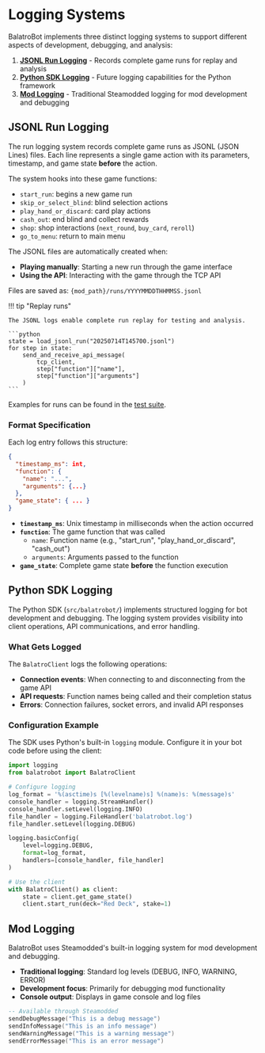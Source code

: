 # Logging Systems

BalatroBot implements three distinct logging systems to support different aspects of development, debugging, and analysis:

1. [**JSONL Run Logging**](#jsonl-run-logging) - Records complete game runs for replay and analysis
2. [**Python SDK Logging**](#python-sdk-logging) - Future logging capabilities for the Python framework
3. [**Mod Logging**](#mod-logging) - Traditional Steamodded logging for mod development and debugging

## JSONL Run Logging

The run logging system records complete game runs as JSONL (JSON Lines) files. Each line represents a single game action with its parameters, timestamp, and game state **before** the action.

The system hooks into these game functions:

- `start_run`: begins a new game run
- `skip_or_select_blind`: blind selection actions
- `play_hand_or_discard`: card play actions
- `cash_out`: end blind and collect rewards
- `shop`: shop interactions (`next_round`, `buy_card`, `reroll`)
- `go_to_menu`: return to main menu

The JSONL files are automatically created when:

- **Playing manually**: Starting a new run through the game interface
- **Using the API**: Interacting with the game through the TCP API

Files are saved as: `{mod_path}/runs/YYYYMMDDTHHMMSS.jsonl`

!!! tip "Replay runs"

    The JSONL logs enable complete run replay for testing and analysis.

    ```python
    state = load_jsonl_run("20250714T145700.jsonl")
    for step in state:
        send_and_receive_api_message(
            tcp_client,
            step["function"]["name"],
            step["function"]["arguments"]
        )
    ```

Examples for runs can be found in the [test suite](https://github.com/S1M0N38/balatrobot/tree/main/tests/runs).

### Format Specification

Each log entry follows this structure:

```json
{
  "timestamp_ms": int,
  "function": {
    "name": "...",
    "arguments": {...}
  },
  "game_state": { ... }
}
```

- **`timestamp_ms`**: Unix timestamp in milliseconds when the action occurred
- **`function`**: The game function that was called
    - `name`: Function name (e.g., "start_run", "play_hand_or_discard", "cash_out")
    - `arguments`: Arguments passed to the function
- **`game_state`**: Complete game state **before** the function execution

## Python SDK Logging

The Python SDK (`src/balatrobot/`) implements structured logging for bot development and debugging. The logging system provides visibility into client operations, API communications, and error handling.

### What Gets Logged

The `BalatroClient` logs the following operations:

- **Connection events**: When connecting to and disconnecting from the game API
- **API requests**: Function names being called and their completion status
- **Errors**: Connection failures, socket errors, and invalid API responses

### Configuration Example

The SDK uses Python's built-in `logging` module. Configure it in your bot code before using the client:

```python
import logging
from balatrobot import BalatroClient

# Configure logging
log_format = '%(asctime)s [%(levelname)s] %(name)s: %(message)s'
console_handler = logging.StreamHandler()
console_handler.setLevel(logging.INFO)
file_handler = logging.FileHandler('balatrobot.log')
file_handler.setLevel(logging.DEBUG)

logging.basicConfig(
    level=logging.DEBUG,
    format=log_format,
    handlers=[console_handler, file_handler]
)

# Use the client
with BalatroClient() as client:
    state = client.get_game_state()
    client.start_run(deck="Red Deck", stake=1)
```

## Mod Logging

BalatroBot uses Steamodded's built-in logging system for mod development and debugging.

- **Traditional logging**: Standard log levels (DEBUG, INFO, WARNING, ERROR)
- **Development focus**: Primarily for debugging mod functionality
- **Console output**: Displays in game console and log files

```lua
-- Available through Steamodded
sendDebugMessage("This is a debug message")
sendInfoMessage("This is an info message")
sendWarningMessage("This is a warning message")
sendErrorMessage("This is an error message")
```
